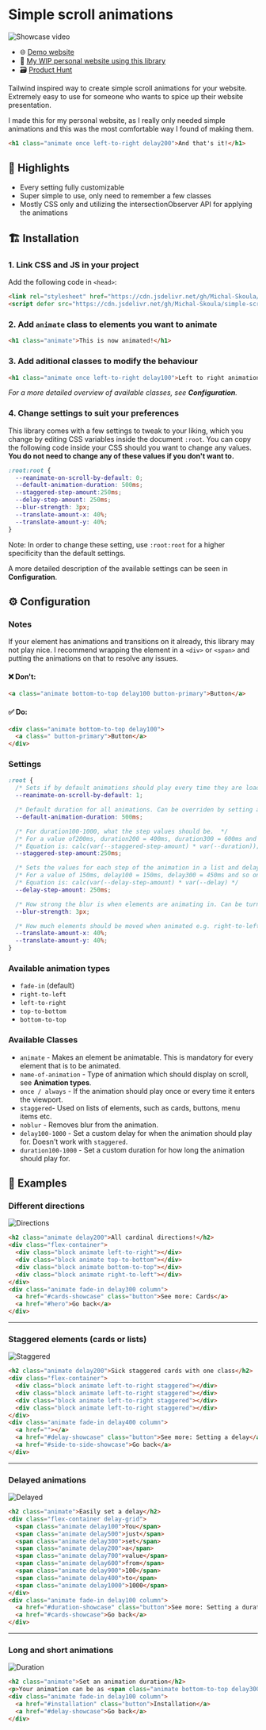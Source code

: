 # Simple scroll animations
![Showcase video](assets/videos/showcase.gif)

- 🌐 [Demo website](https://michal-skoula.github.io/simple-scroll-animations)
- 🔗 [My WIP personal website using this library](https://michal-skoula.github.io/website)
- 🗃️ [Product Hunt](https://www.producthunt.com/posts/scroll-animations-css-library)

Tailwind inspired way to create simple scroll animations for your website. Extremely easy to use for someone who wants to spice up their website presentation. 

I made this for my personal website, as I really only needed simple animations and this was the most comfortable way I found of making them.
``` HTML
<h1 class="animate once left-to-right delay200">And that's it!</h1>
```
## 💎 Highlights
- Every setting fully customizable
- Super simple to use, only need to remember a few classes
- Mostly CSS only and utilizing the intersectionObserver API for applying the animations

## 🏗️ Installation
### 1. Link CSS and JS in your project
Add the following code in `<head>`:
``` HTML
<link rel="stylesheet" href="https://cdn.jsdelivr.net/gh/Michal-Skoula/simple-scroll-animations@master/release/latest/styles.css">
<script defer src="https://cdn.jsdelivr.net/gh/Michal-Skoula/simple-scroll-animations@master/release/latest/script.js"></script>
``` 
### 2. Add `animate` class to elements you want to animate
``` HTML
<h1 class="animate">This is now animated!</h1>
```
### 3. Add aditional classes to modify the behaviour
``` HTML
<h1 class="animate once left-to-right delay100">Left to right animation with a delay happening once</h1>
```
*For a more detailed overview of available classes, see **Configuration**.*

### 4. Change settings to suit your preferences
This library comes with a few settings to tweak to your liking, which you change by editing CSS variables inside the document `:root`. You can copy the following code inside your CSS should you want to change any values. **You do not need to change any of these values if you don't want to.**
``` CSS
:root:root {
  --reanimate-on-scroll-by-default: 0;
  --default-animation-duration: 500ms; 
  --staggered-step-amount:250ms; 
  --delay-step-amount: 250ms; 
  --blur-strength: 3px; 
  --translate-amount-x: 40%;
  --translate-amount-y: 40%;
}
```  
Note: In order to change these setting, use `:root:root` for a higher specificity than the default settings.

A more detailed description of the available settings can be seen in **Configuration**.

## ⚙️ Configuration
### Notes
If your element has animations and transitions on it already, this library may not play nice. I recommend wrapping the element in a `<div>` or `<span>` and putting the animations on that to resolve any issues.
#### ❌ Don't:
``` HTML
<a class="animate bottom-to-top delay100 button-primary">Button</a> 
```
#### ✅ Do:
``` HTML
<div class="animate bottom-to-top delay100">
  <a class=" button-primary">Button</a>
</div>
```

### Settings
``` CSS
:root {
  /* Sets if by default animations should play every time they are loaded (1) or only once (0) */
  --reanimate-on-scroll-by-default: 1;

  /* Default duration for all animations. Can be overriden by setting a duration100-1000 value. */
  --default-animation-duration: 500ms; 

  /* For duration100-1000, what the step values should be.  */
  /* For a value of200ms, duration200 = 400ms, duration300 = 600ms and so on.  */
  /* Equation is: calc(var(--staggered-step-amount) * var(--duration)); */
  --staggered-step-amount:250ms;

  /* Sets the values for each step of the animation in a list and delay100-1000 values. */
  /* For a value of 150ms, delay100 = 150ms, delay300 = 450ms and so on.  */
  /* Equation is: calc(var(--delay-step-amount) * var(--delay) */
  --delay-step-amount: 250ms;

  /* How strong the blur is when elements are animating in. Can be turned off. */
  --blur-strength: 3px; 

  /* How much elements should be moved when animated e.g. right-to-left. */
  --translate-amount-x: 40%;
  --translate-amount-y: 40%;
}
```
### Available animation types
- `fade-in` (default)
- `right-to-left`
- `left-to-right`
- `top-to-bottom`
- `bottom-to-top`

### Available Classes
- `animate` - Makes an element be animatable. This is mandatory for every element that is to be animated.
- `name-of-animation` - Type of animation which should display on scroll, see **Animation types**.
- `once / always` - If the animation should play once or every time it enters the viewport.
- `staggered`- Used on lists of elements, such as cards, buttons, menu items etc.
- `noblur` - Removes blur from the animation.
- `delay100-1000` - Set a custom delay for when the animation should play for. Doesn't work with `staggered`.
- `duration100-1000` - Set a custom duration for how long the animation should play for.

## 🌳 Examples
### Different directions
![Directions](assets/videos/directions.gif)
``` HTML
<h2 class="animate delay200">All cardinal directions!</h2>
<div class="flex-container">
  <div class="block animate left-to-right"></div>
  <div class="block animate top-to-bottom"></div>
  <div class="block animate bottom-to-top"></div>
  <div class="block animate right-to-left"></div>
</div>
<div class="animate fade-in delay300 column">
  <a href="#cards-showcase" class="button">See more: Cards</a>
  <a href="#hero">Go back</a>
</div>
```
---
### Staggered elements (cards or lists)
![Staggered](assets/videos/staggered.gif)
``` HTML
<h2 class="animate delay200">Sick staggered cards with one class</h2>
<div class="flex-container">
  <div class="block animate left-to-right staggered"></div>
  <div class="block animate left-to-right staggered"></div>
  <div class="block animate left-to-right staggered"></div>
  <div class="block animate left-to-right staggered"></div>
</div>
<div class="animate fade-in delay400 column">
  <a href=""></a>
  <a href="#delay-showcase" class="button">See more: Setting a delay</a>
  <a href="#side-to-side-showcase">Go back</a>
</div> 
```
---
### Delayed animations
![Delayed](assets/videos/delay.gif)
``` HTML
<h2 class="animate">Easily set a delay</h2>
<div class="flex-container delay-grid">
  <span class="animate delay100">You</span>
  <span class="animate delay500">just</span>
  <span class="animate delay300">set</span>
  <span class="animate delay200">a</span>
  <span class="animate delay700">value</span>
  <span class="animate delay600">from</span>
  <span class="animate delay900">100</span>
  <span class="animate delay400">to</span>
  <span class="animate delay1000">1000</span>
</div>
<div class="animate fade-in delay100 column">
  <a href="#duration-showcase" class="button">See more: Setting a duration</a>
  <a href="#cards-showcase">Go back</a>
</div> 
```
---
### Long and short animations
![Duration](assets/videos/duration.gif)
``` HTML
<h2 class="animate">Set an animation duration</h2>
<p>Your animation can be as <span class="animate bottom-to-top delay300 duration100">short</span> or as <span class="animate top-to-bottom delay400 duration1000">long</span> as you'd like</p>
<div class="animate fade-in delay100 column">
  <a href="#installation" class="button">Installation</a>
  <a href="#delay-showcase">Go back</a>
</div> 
```
